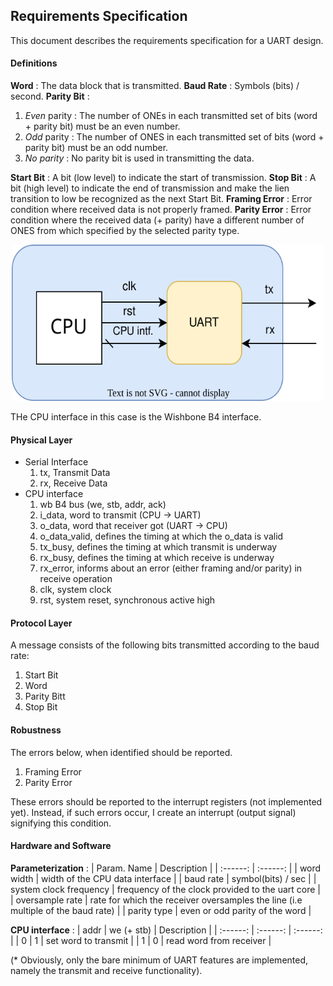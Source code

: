 ## Requirements Specification
This document describes the requirements specification for a UART design.


#### Definitions
**Word** : The data block that is transmitted.
**Baud Rate** : Symbols (bits) / second.
**Parity Bit** : 
1. *Even* parity : The number of ONEs in each transmitted set of bits (word + parity bit) must be an even number.
1. *Odd* parity : The number of ONES in each transmitted set of bits (word + parity bit) must be an odd number.
1. *No parity* : No parity bit is used in transmitting the data.

**Start Bit** : A bit (low level) to indicate the start of transmission.
**Stop Bit** : A bit (high level) to indicate the end of transmission and make the lien transition to low be recognized as the next Start Bit.
**Framing Error** : Error condition where received data is not properly framed.
**Parity Error** : Error condition where the received data (+ parity) have a different number of ONES from which specified by the selected parity type.

<p align="center">
  <img src="https://github.com/npatsiatzis/uart/blob/main/docs/img/uart_core.drawio.svg" width = "500" height = "250" />
</p>

THe CPU interface in this case is the Wishbone B4 interface.

#### Physical Layer
* Serial Interface
    1. tx, Transmit Data
    2. rx, Receive Data
* CPU interface
    1. wb B4 bus (we, stb, addr, ack)
    5. i_data, word to transmit (CPU -> UART)
    6. o_data, word that receiver got (UART -> CPU)
    7. o_data_valid, defines the timing at which the o_data is valid
    8. tx_busy, defines the timing at which transmit is underway
    9. rx_busy, defines the timing at which receive is underway
    10. rx_error, informs about an error (either framing and/or parity) in receive operation
    7. clk, system clock
    8. rst, system reset, synchronous active high
#### Protocol Layer
A message consists of the following bits transmitted according to the baud rate:
1. Start Bit
2. Word
3. Parity Bitt
4. Stop Bit 

#### Robustness
The errors below, when identified should be reported.
1. Framing Error
2. Parity Error

These errors should be reported to the interrupt registers (not implemented yet). Instead, if such errors occur, I create an interrupt (output signal) signifying this condition.

#### Hardware and Software
**Parameterization** : 
| Param. Name | Description |
| :------: | :------: |
| word width | width of the CPU data interface |
| baud rate | symbol(bits) / sec |
| system clock frequency | frequency of the clock provided to the uart core |
| oversample rate | rate for which the receiver oversamples the line (i.e multiple of the baud rate) |
| parity type | even or odd parity of the word |

**CPU interface** : 
| addr | we (+ stb) | Description |
| :------: | :------: | :------: | 
| 0 | 1 | set word to transmit |
| 1 | 0 | read word from receiver |

(* Obviously, only the bare minimum of UART features are implemented, namely the transmit and receive functionality).
